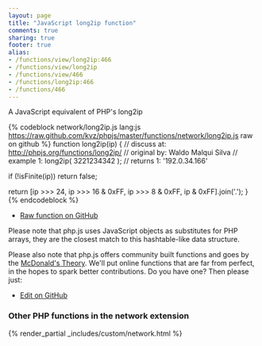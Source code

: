 ```yaml
---
layout: page
title: "JavaScript long2ip function"
comments: true
sharing: true
footer: true
alias:
- /functions/view/long2ip:466
- /functions/view/long2ip
- /functions/view/466
- /functions/long2ip:466
- /functions/466
---
```

<!-- Generated by Rakefile:build -->
A JavaScript equivalent of PHP's long2ip

{% codeblock network/long2ip.js lang:js https://raw.github.com/kvz/phpjs/master/functions/network/long2ip.js raw on github %}
function long2ip(ip) {
  //  discuss at: http://phpjs.org/functions/long2ip/
  // original by: Waldo Malqui Silva
  //   example 1: long2ip( 3221234342 );
  //   returns 1: '192.0.34.166'

  if (!isFinite(ip))
    return false;

  return [ip >>> 24, ip >>> 16 & 0xFF, ip >>> 8 & 0xFF, ip & 0xFF].join('.');
}
{% endcodeblock %}

 - [Raw function on GitHub](https://github.com/kvz/phpjs/blob/master/functions/network/long2ip.js)

Please note that php.js uses JavaScript objects as substitutes for PHP arrays, they are 
the closest match to this hashtable-like data structure. 

Please also note that php.js offers community built functions and goes by the 
[McDonald's Theory](https://medium.com/what-i-learned-building/9216e1c9da7d). We'll put online 
functions that are far from perfect, in the hopes to spark better contributions. 
Do you have one? Then please just: 

 - [Edit on GitHub](https://github.com/kvz/phpjs/edit/master/functions/network/long2ip.js)


### Other PHP functions in the network extension
{% render_partial _includes/custom/network.html %}
